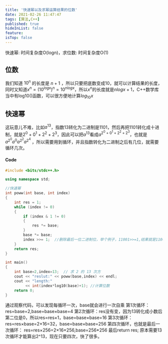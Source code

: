```yaml
---
title: '快速幂以及求幂运算结果的位数'
date: 2021-02-26 11:47:47
tags: [算法,C++]
published: true
hideInList: false
feature: 
isTop: false
---
```


快速幂: 时间复杂度O(logn)，求位数: 时间复杂度O(1)
<!--more-->

## 位数
我们知道 $10^n$ 的长度是 $n+1$ ，所以只要把底数变成10，就可以计算结果的长度，同时又知道$x^n={(10^{logx})}^n=10^{nlogx}$，所以$x^n$的长度就是$nlogx+1$，C++数学库当中有log10()函数，可以很方便地计算$log_{10}x$

## 快速幂
这玩意儿不难，比如$a^{13}$，指数13转化为二进制是1101，然后再把1101转化成十进制，就是$2^0+0^1+2^2+2^3$，因此可以把$a^{13}$看成$a^{2^0+0^1+2^2+2^3}$，也就是 $a^{2^0} a^0 a^{2^2} a^{2^4}$ ，所以需要用到循环，并且指数转化为二进制之后有几位，就需要循环几次。

#### Code
```cpp
#include <bits/stdc++.h>

using namespace std;

//快速幂
int poww(int base, int index)
{
    int res = 1;
    while (index != 0)
    {
        if (index & 1 != 0)
        {
            res *= base;
        }
        base *= base;
        index >>= 1;  //删除最后一位二进制位，举个例子，11001>>=1,结果就是1100
    }
    return res;
}

int main()
{
    int base=2,index=13;  // 求 2 的 13 次方
    cout << "reslut:" << poww(base,index) << endl;
    cout << "length:"
         << int(index*log10(base)+1); //计算位数
    return 0;
}
```

通过观察代码，可以发现每循环一次，base就会进行一次自乘
第1次循环：res=base=2,base=base×base=4
第2次循环：res没有变，因为13转化成小数后第二位是0，所以res=res×1，base=base×base=16
第3次循环：res=res×base=2×16=32，base=base×base=256
第四次循环，也就是最后一次循环：
res=res×256=2×16×256,base=256*256
最后return res;
原本需要13次循环才能算出2^13，现在只要四次，快了很多。